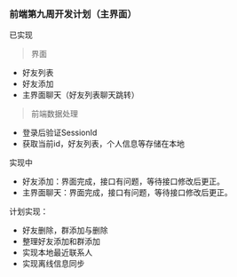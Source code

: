 ### 前端第九周开发计划（主界面）
已实现
> 界面
* 好友列表
* 好友添加
* 主界面聊天（好友列表聊天跳转）

>前端数据处理
* 登录后验证SessionId
* 获取当前id，好友列表，个人信息等存储在本地

实现中
* 好友添加：界面完成，接口有问题，等待接口修改后更正。
* 主界面聊天：界面完成，接口有问题，等待接口修改后更正。

计划实现：
* 好友删除，群添加与删除
* 整理好友添加和群添加
* 实现本地最近联系人
* 实现离线信息同步
